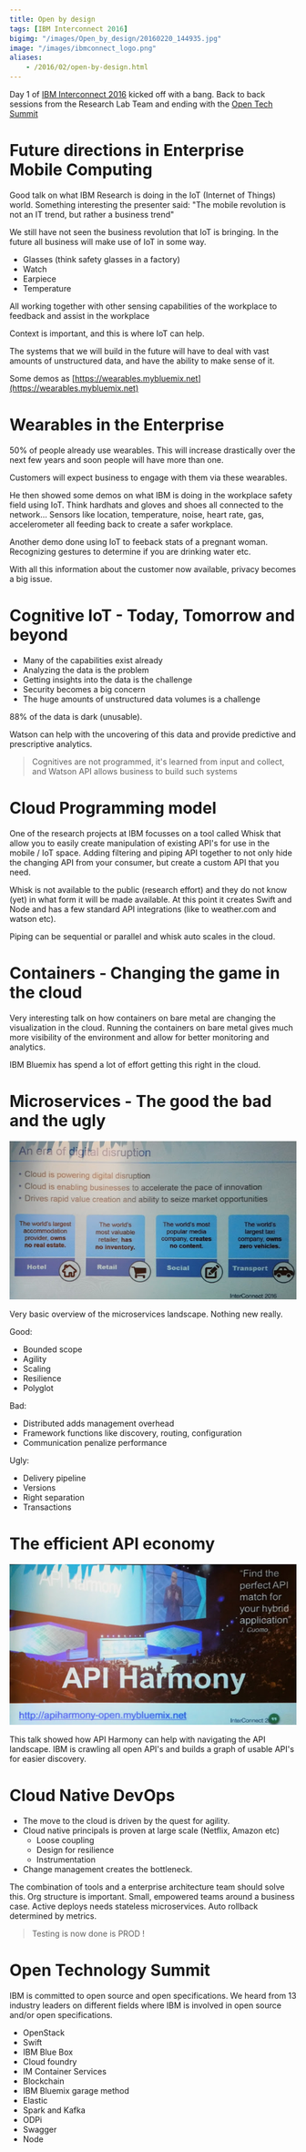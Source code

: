 ```yaml
---
title: Open by design
tags: [IBM Interconnect 2016]
bigimg: "/images/Open_by_design/20160220_144935.jpg"
image: "/images/ibmconnect_logo.png"
aliases:
    - /2016/02/open-by-design.html
---
```

Day 1 of [IBM Interconnect 2016](http://www.ibm.com/cloud-computing/us/en/interconnect/) kicked off with a bang. Back to back sessions from the Research Lab Team and ending with the [Open Tech Summit](http://www.ibm.com/cloud-computing/us/en/interconnect/agenda/schedule/specialevents/)

# Future directions in Enterprise Mobile Computing
Good talk on what IBM Research is doing in the IoT (Internet of Things) world. Something interesting the presenter said:
"The mobile revolution is not an IT trend, but rather a business trend"

We still have not seen the business revolution that IoT is bringing. In the future all business will make use of IoT in some way.

* Glasses (think safety glasses in a factory)
* Watch
* Earpiece
* Temperature

All working together  with other sensing capabilities of the workplace to feedback and assist in the workplace

Context is important, and this is where IoT can help.

The systems that we will build in the future will have to deal with vast amounts of unstructured data, and have the ability to make sense of it.

Some demos as [https://wearables.mybluemix.net](https://wearables.mybluemix.net)

# Wearables in the Enterprise
50% of people already use wearables. This will increase drastically over the next few years and soon people will have more than one.

Customers will expect business to engage with them via these wearables.

He then showed some demos on what IBM is doing in the workplace safety field using IoT. Think hardhats and gloves and shoes all connected to the network...
Sensors like location, temperature, noise, heart rate, gas, accelerometer all feeding back to create a safer workplace.

Another demo done using IoT to feeback stats of a pregnant woman. Recognizing gestures to determine if you are drinking water etc.

With all this information about the customer now available, privacy becomes a big issue.

# Cognitive IoT - Today, Tomorrow and beyond

* Many of the capabilities exist already
* Analyzing the data is the problem
* Getting insights into the data is the challenge
* Security becomes a big concern
* The huge amounts of unstructured data volumes is a challenge

88% of the data is dark (unusable).

Watson can help with the uncovering of this data and provide predictive and prescriptive analytics.

> Cognitives are not programmed, it's learned from input and collect, and Watson API allows business to build such systems

# Cloud Programming model

One of the research projects at IBM focusses on a tool called Whisk that allow you to easily create manipulation of existing API's for use in the mobile / IoT space. Adding filtering and piping API together to not only hide the changing API from your consumer, but create a custom API that you need.

Whisk is not available to the public (research effort) and they do not know (yet) in what form it will be made available. At this point it creates Swift and Node and has a few standard API integrations (like to weather.com and watson etc).

Piping can be sequential or parallel and whisk auto scales in the cloud.

# Containers - Changing the game in the cloud

Very interesting talk on how containers on bare metal are changing the visualization in the cloud. Running the containers on bare metal gives much more visibility of the environment and allow for better monitoring and analytics.

IBM Bluemix has spend a lot of effort getting this right in the cloud.

# Microservices - The good the bad and the ugly
![microservices](/images/Open_by_design/20160221_130722892.jpg)

Very basic overview of the microservices landscape. Nothing new really.

Good:

* Bounded scope
* Agility
* Scaling
* Resilience
* Polyglot

Bad:

* Distributed adds management overhead
* Framework functions like discovery, routing, configuration
* Communication penalize performance

Ugly:

* Delivery pipeline
* Versions
* Right separation
* Transactions

# The efficient API economy
![api](/images/Open_by_design/20160221_134804489.jpg)

This talk showed how API Harmony can help with navigating the API landscape. IBM is crawling all open API's and builds a graph of usable API's for easier discovery.

# Cloud Native DevOps

* The move to the cloud is driven by the quest for agility.
* Cloud native principals is proven at large scale (Netflix, Amazon etc)
  * Loose coupling
  * Design for resilience
  * Instrumentation
* Change management creates the bottleneck.

The combination of tools and a enterprise architecture team should solve this.
Org structure is important. Small, empowered teams around a business case.
Active deploys needs stateless microservices. Auto rollback determined by metrics.

> Testing is now done is PROD !

# Open Technology Summit

IBM is committed to open source and open specifications. We heard from 13 industry leaders on different fields where IBM is involved in open source and/or open specifications.

* OpenStack
* Swift
* IBM Blue Box
* Cloud foundry
* IM Container Services
* Blockchain
* IBM Bluemix garage method
* Elastic
* Spark and Kafka
* ODPi
* Swagger
* Node
